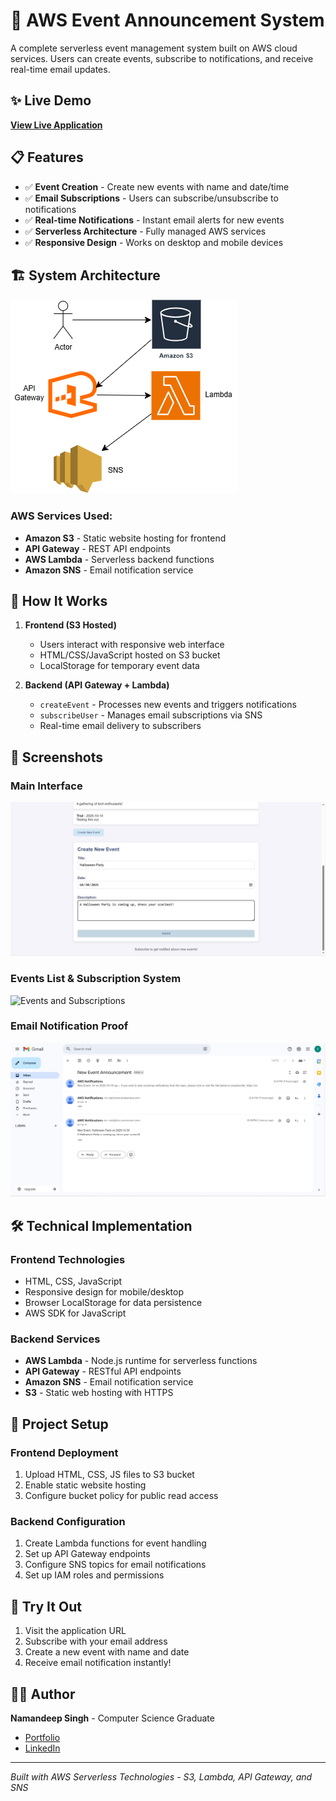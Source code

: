 # 🚀 AWS Event Announcement System

A complete serverless event management system built on AWS cloud services. Users can create events, subscribe to notifications, and receive real-time email updates.

## ✨ Live Demo
[**View Live Application**](#) <!-- We'll add your link later -->

## 📋 Features
- ✅ **Event Creation** - Create new events with name and date/time
- ✅ **Email Subscriptions** - Users can subscribe/unsubscribe to notifications  
- ✅ **Real-time Notifications** - Instant email alerts for new events
- ✅ **Serverless Architecture** - Fully managed AWS services
- ✅ **Responsive Design** - Works on desktop and mobile devices

## 🏗️ System Architecture
![Architecture Diagram](images/architecture.png)

### AWS Services Used:
- **Amazon S3** - Static website hosting for frontend
- **API Gateway** - REST API endpoints
- **AWS Lambda** - Serverless backend functions
- **Amazon SNS** - Email notification service

## 🎯 How It Works

1. **Frontend (S3 Hosted)**
   - Users interact with responsive web interface
   - HTML/CSS/JavaScript hosted on S3 bucket
   - LocalStorage for temporary event data

2. **Backend (API Gateway + Lambda)**
   - `createEvent` - Processes new events and triggers notifications
   - `subscribeUser` - Manages email subscriptions via SNS
   - Real-time email delivery to subscribers

## 📸 Screenshots

### Main Interface
![Main Interface](images/main-interface.jpg)

### Events List & Subscription System
![Events and Subscriptions](images/event-list-and-subscription-confirmation.jpg)

### Email Notification Proof
![Email Notifications](images/email-notification.jpg)

## 🛠️ Technical Implementation

### Frontend Technologies
- HTML, CSS, JavaScript
- Responsive design for mobile/desktop
- Browser LocalStorage for data persistence
- AWS SDK for JavaScript

### Backend Services
- **AWS Lambda** - Node.js runtime for serverless functions
- **API Gateway** - RESTful API endpoints
- **Amazon SNS** - Email notification service
- **S3** - Static web hosting with HTTPS

## 🔧 Project Setup

### Frontend Deployment
1. Upload HTML, CSS, JS files to S3 bucket
2. Enable static website hosting
3. Configure bucket policy for public read access

### Backend Configuration  
1. Create Lambda functions for event handling
2. Set up API Gateway endpoints
3. Configure SNS topics for email notifications
4. Set up IAM roles and permissions

## 🚀 Try It Out

1. Visit the application URL
2. Subscribe with your email address
3. Create a new event with name and date
4. Receive email notification instantly!

## 👨‍💻 Author

**Namandeep Singh** - Computer Science Graduate
- [Portfolio](#) <!-- Add your portfolio link later -->
- [LinkedIn](#) <!-- Add your LinkedIn link later -->

---

*Built with AWS Serverless Technologies - S3, Lambda, API Gateway, and SNS*
